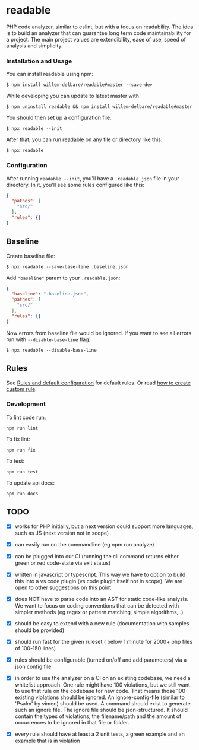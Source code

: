 # readable

PHP code analyzer, similar to eslint, but with a focus on readability. The idea is to build an analyzer that can guarantee long term code maintainability for a project. The main project values are extendibility, ease of use, speed of analysis and simplicity.

### Installation and Usage

You can install readable using npm:

    $ npm install willem-delbare/readable#master --save-dev

While developing you can update to latest master with

    $ npm uninstall readable && npm install willem-delbare/readable#master

You should then set up a configuration file:

    $ npx readable --init

After that, you can run readable on any file or directory like this:

    $ npx readable

### Configuration

After running `readable --init`, you'll have a `.readable.json` file in your directory. In it, you'll see some rules configured like this:

```JSON
{
  "pathes": [
    "src/"
  ],
  "rules": {}
}
```
## Baseline

Create baseline file:

    $ npx readable --save-base-line .baseline.json

Add `"baseline"` param to your `.readable.json`:

```JSON
{
  "baseline": ".baseline.json",
  "pathes": [
    "src/"
  ],
  "rules": {}
}
```

Now errors from baseline file would be ignored. If you want to see all errors run
with `--disable-base-line` flag:

    $ npx readable --disable-base-line

## Rules

See [Rules and default configuration](docs/rules.md) for default rules.
Or read [how to create custom rule](docs/add-rule.md).

### Development

To lint code run:

    npm run lint

To fix lint:

    npm run fix

To test:

    npm run test

To update api docs:

    npm run docs


## TODO

 - [x] works for PHP initially, but a next version could support more languages, such as JS (next version not in scope)
 - [x] can easily run on the commandline (eg npm run analyze)
 - [x] can be plugged into our CI (running the cli command returns either green or red code-state via exit status)
 - [x] written in javascript or typescript. This way we have to option to build this into a vs code plugin (vs code plugin itself not in scope). We are open to other suggestions on this point
 - [x] does NOT have to parse code into an AST for static code-like analysis. We want to focus on coding conventions that can be detected with simpler methods (eg regex or pattern matching, simple algorithms,..)
 - [x] should be easy to extend with a new rule (documentation with samples should be provided)
 - [x] should run fast for the given ruleset ( below 1 minute for 2000+ php files of 100-150 lines)
 - [x] rules should be configurable (turned on/off and add parameters) via a json config file
 - [x] in order to use the analyzer on a CI on an existing codebase, we need a whitelist approach. One rule might have 100 violations, but we still want to use that rule on the codebase for new code. That means those 100 existing violations should be ignored. An ignore-config-file (similar to 'Psalm' by vimeo) should be used. A command should exist to generate such an ignore file. The ignore file should be json-structured. It should contain the types of violations, the filename/path and the amount of occurrences to be ignored in that file or folder.
 - [x] every rule should have at least a 2 unit tests, a green example and an example that is in violation

